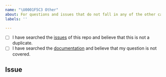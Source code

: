 ```yaml
---
name: "\U0001F5C3 Other"
about: For questions and issues that do not fall in any of the other categories.
labels: ''

---
```


<!-- Please check the boxes below before submitting the issue.-->

<!-- Checked checkbox should look like this: [x] -->
- [ ] I have searched the [issues](https://github.com/python-poetry/poetry/issues) of this repo and believe that this is not a duplicate.
- [ ] I have searched the [documentation](https://python-poetry.org/docs/) and believe that my question is not covered.

## Issue
<!-- Now feel free to write your issue, but please be descriptive! Thank you🙌 ❤️ -->
